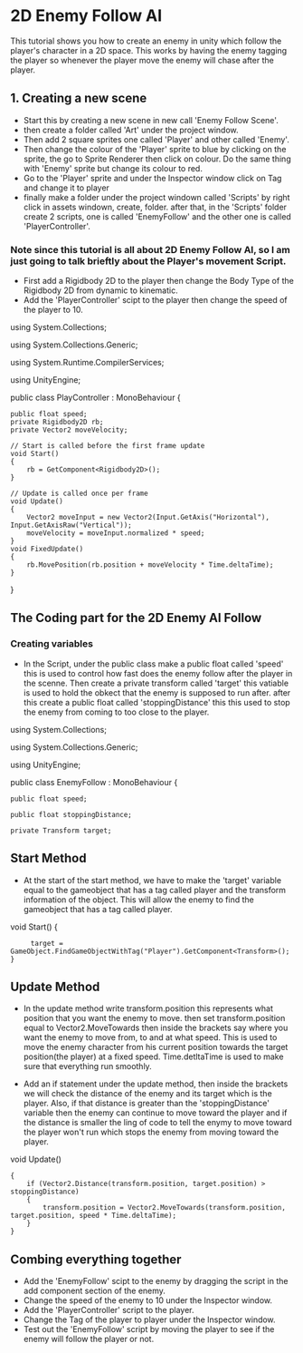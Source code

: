 # 2D Enemy Follow AI
This tutorial shows you how to create an enemy in unity which follow the player's character in a 2D space. This works by having the enemy tagging the player so whenever the player move the enemy will chase after the player. 
## 1. Creating a new scene

- Start this by creating a new scene in new call 'Enemy Follow Scene'.
- then create a folder called 'Art' under the project window. 
- Then add 2 square sprites one called 'Player' and other called 'Enemy'.
- Then change the colour of the 'Player' sprite to blue by clicking on the sprite, the go to Sprite Renderer then click on colour. Do the same thing with 'Enemy' sprite but change its colour to red.
- Go to the 'Player' sprite and under the Inspector window click on Tag and change it to player 
- finally make a folder under the project windown called 'Scripts' by right click in assets windown, create, folder. after that, in the 'Scripts' folder create 2 scripts, one is called 'EnemyFollow' and the other one is called 'PlayerController'.

### Note since this tutorial is all about 2D Enemy Follow AI, so I am just going to talk brieftly about the Player's movement Script. 
- First add a Rigidbody 2D to the player then change the Body Type of the Rigidbody 2D from dynamic to kinematic.
- Add the 'PlayerController' scipt to the player then change the speed of the player to 10.

using System.Collections;

using System.Collections.Generic;

using System.Runtime.CompilerServices;

using UnityEngine;

public class PlayController : MonoBehaviour
{
  
    public float speed;   
    private Rigidbody2D rb;   
    private Vector2 moveVelocity;
    
    // Start is called before the first frame update
    void Start()
    {
        rb = GetComponent<Rigidbody2D>();
    }

    // Update is called once per frame
    void Update()
    {
        Vector2 moveInput = new Vector2(Input.GetAxis("Horizontal"), Input.GetAxisRaw("Vertical"));
        moveVelocity = moveInput.normalized * speed;
    }
    void FixedUpdate()
    {
        rb.MovePosition(rb.position + moveVelocity * Time.deltaTime);
    }
}

## The Coding part for the 2D Enemy AI Follow
### Creating variables
- In the Script, under the public class make a public float called 'speed' this is used to control how fast does the enemy follow after the player in the scenne. Then create a private transform called 'target' this vatiable is used to hold the obkect that the enemy is supposed to run after. after this create a public float called 'stoppingDistance' this this used to stop the enemy from coming to too close to the player.

using System.Collections;

using System.Collections.Generic;

using UnityEngine;

public class EnemyFollow : MonoBehaviour
{

    public float speed;

    public float stoppingDistance; 

    private Transform target;

## Start Method
- At the start of the start method, we have to make the 'target' variable equal to the gameobject that has a tag called player and the transform information of the object. This will allow the enemy to find the gameobject that has a tag called player. 

void Start()
    {
    
         target = GameObject.FindGameObjectWithTag("Player").GetComponent<Transform>(); 
    }

## Update Method
-  In the update method write transform.position this represents what position that you want the enemy to move. then set transform.position equal to Vector2.MoveTowards then inside the brackets say where you want the enemy to move from, to and at what speed. This is used to move the enemy character from his current position towards the target position(the player) at a fixed speed. Time.detltaTime is used to make sure that everything run smoothly. 

- Add an if statement under the update method, then inside the brackets we will check the distance of the enemy and its target which is the player. Also, if that distance is greater than the 'stoppingDistance' variable then the enemy can continue to move toward the player and if the distance is smaller the ling of code to tell the enymy to move toward the player won't run which stops the enemy from moving toward the player.

 void Update()
 
    {
        if (Vector2.Distance(transform.position, target.position) > stoppingDistance)
        {
            transform.position = Vector2.MoveTowards(transform.position, target.position, speed * Time.deltaTime);
        }
    }

## Combing everything together 
- Add the 'EnemyFollow' scipt to the enemy by dragging the script in the add component section of the enemy.
- Change the speed of the enemy to 10 under the Inspector window. 
- Add the 'PlayerController' script to the player. 
- Change the Tag of the player to player under the Inspector window.
- Test out the 'EnemyFollow' script by moving the player to see if the enemy will follow the player or not. 
